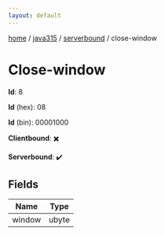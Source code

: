 ```yaml
---
layout: default
---
```


[home](/)  /  [java315](/protocol/java315)  /  [serverbound](/protocol/java315/serverbound)  /  close-window

# Close-window

**Id**: 8

**Id** (hex): 08

**Id** (bin): 00001000

**Clientbound**: ✖️

**Serverbound**: ✔️

## Fields

Name | Type
---|---
window | ubyte

